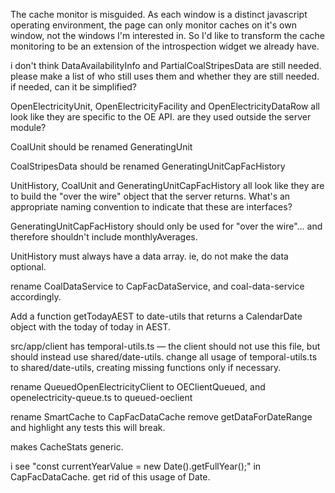 The cache monitor is misguided. As each window is a distinct javascript operating environment, the page can only monitor caches on it's own window, not the windows I'm interested in. So I'd like to transform the cache monitoring to be an extension of the introspection widget we already have.



i don't think DataAvailabilityInfo and PartialCoalStripesData are still needed. please make a list of who still uses them and whether they are still needed. if needed, can it be simplified?

OpenElectricityUnit, OpenElectricityFacility and OpenElectricityDataRow all look like they are specific to the OE API. are they used outside the server module?

CoalUnit should be renamed GeneratingUnit

CoalStripesData should be renamed GeneratingUnitCapFacHistory

UnitHistory, CoalUnit and GeneratingUnitCapFacHistory all look like they are to build the "over the wire" object that the server returns. What's an appropriate naming convention to indicate that these are interfaces?

GeneratingUnitCapFacHistory should only be used for "over the wire"… and therefore shouldn't include monthlyAverages.

UnitHistory must always have a data array. ie, do not make the data optional.


rename CoalDataService to CapFacDataService, and coal-data-service accordingly.


Add a function getTodayAEST to date-utils that returns a CalendarDate object with the today of today in AEST.


src/app/client has temporal-utils.ts — the client should not use this file, but should instead use shared/date-utils. change all usage of temporal-utils.ts to shared/date-utils, creating missing functions only if necessary.


rename QueuedOpenElectricityClient to OEClientQueued, and openelectricity-queue.ts to queued-oeclient


rename SmartCache to CapFacDataCache
remove getDataForDateRange and highlight any tests this will break.

makes CacheStats generic.

i see "const currentYearValue = new Date().getFullYear();" in CapFacDataCache. get rid of this usage of Date.

